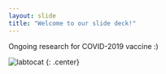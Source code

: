 ```yaml
---
layout: slide
title: "Welcome to our slide deck!"
---
```


Ongoing research for COVID-2019 vaccine :)

![labtocat](https://octodex.github.com/images/labtocat.png)
{: .center}
